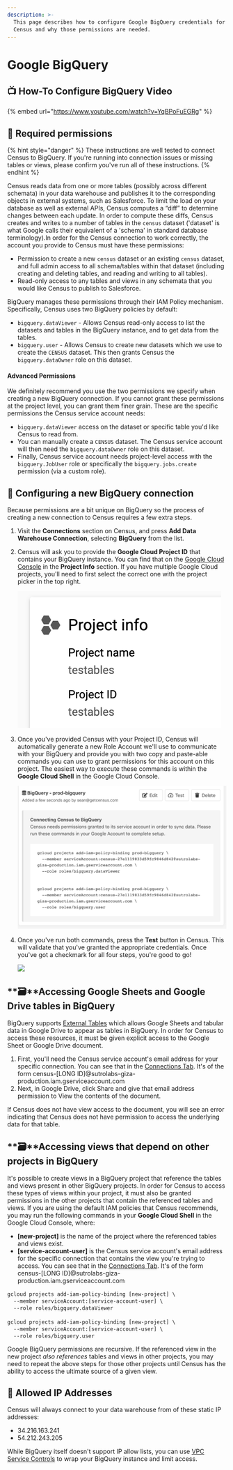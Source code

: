 ```yaml
---
description: >-
  This page describes how to configure Google BigQuery credentials for use by
  Census and why those permissions are needed.
---
```


# Google BigQuery

## 📺 How-To Configure BigQuery Video

{% embed url="https://www.youtube.com/watch?v=YqBPoFuEGRg" %}

## 🔐 Required permissions

{% hint style="danger" %}
These instructions are well tested to connect Census to BigQuery. If you're running into connection issues or missing tables or views, please confirm you've run all of these instructions.
{% endhint %}

Census reads data from one or more tables \(possibly across different schemata\) in your data warehouse and publishes it to the corresponding objects in external systems, such as Salesforce. To limit the load on your database as well as external APIs, Census computes a “diff” to determine changes between each update. In order to compute these diffs, Census creates and writes to a number of tables in the  `census` dataset \('dataset' is what Google calls their equivalent of a 'schema' in standard database terminology\).In order for the Census connection to work correctly, the account you provide to Census must have these permissions:

* Permission to create a new `census` dataset or an existing `census` dataset, and full admin access to all schema/tables within that dataset \(including creating and deleting tables, and reading and writing to all tables\). 
* Read-only access to any tables and views in any schemata that you would like Census to publish to Salesforce.

BigQuery manages these permissions through their IAM Policy mechanism. Specifically, Census uses two BigQuery policies by default:

* `bigquery.dataViewer` - Allows Census read-only access to list the datasets and tables in the BigQuery instance, and to get data from the tables.
* `bigquery.user` - Allows Census to create new datasets which we use to create the `CENSUS` dataset. This then grants Census the `bigquery.dataOwner`  role on this dataset.

#### Advanced Permissions

We definitely recommend you use the two permissions we specify when creating a new BigQuery connection. If you cannot grant these permissions at the project level, you can grant them finer grain. These are the specific permissions the Census service account needs:

* `bigquery.dataViewer` access on the dataset or specific table you'd like Census to read from.
* You can manually create a `CENSUS` dataset. The Census service account will then need the `bigquery.dataOwner`  role on this dataset.
* Finally, Census service account needs project-level access with the `bigquery.JobUser` role or specifically the `bigquery.jobs.create` permission \(via a custom role\).

## 🔩 Configuring a new BigQuery connection

Because permissions are a bit unique on BigQuery so the process of creating a new connection to Census requires a few extra steps.

1. Visit the **Connections** section on Census, and press **Add Data Warehouse Connection**, selecting **BigQuery** from the list.
2. Census will ask you to provide the **Google Cloud Project ID** that contains your BigQuery instance. You can find that on the [Google Cloud Console](https://console.cloud.google.com/) in the **Project Info** section. If you have multiple Google Cloud projects, you'll need to first select the correct one with the project picker in the top right.  


   ![](../.gitbook/assets/bq_setup1.png)

3. Once you've provided Census with your Project ID, Census will automatically generate a new Role Account we'll use to communicate with your BigQuery and provide you with two copy and paste-able commands you can use to grant permissions for this account on this project. The easiest way to execute these commands is within the **Google Cloud Shell** in the Google Cloud Console.  


   ![](../.gitbook/assets/bq_setup2.png)

4. Once you've run both commands, press the **Test** button in Census. This will validate that you've granted the appropriate credentials. Once you've got a checkmark for all four steps, you're good to go!  


   ![](https://s3.amazonaws.com/helpscout.net/docs/assets/5bb7d5d0042863158cc71f7e/images/5ea7766b2c7d3a7e9aebba26/file-bagpimlYKc.png)

## **🗃**Accessing Google Sheets and Google Drive tables in BigQuery

BigQuery supports [External Tables](https://cloud.google.com/bigquery/external-data-drive) which allows Google Sheets and tabular data in Google Drive to appear as tables in BigQuery. In order for Census to access these resources, it must be given explicit access to the Google Sheet or Google Drive document.

1. First, you'll need the Census service account's email address for your specific connection. You can see that in the [Connections Tab](https://app.getcensus.com/connections). It's of the form census-\[LONG ID\]@sutrolabs-giza-production.iam.gserviceaccount.com
2. Next, in Google Drive, click Share and give that email address permission to View the contents of the document.

If Census does not have view access to the document, you will see an error indicating that Census does not have permission to access the underlying data for that table.

## **🗃**Accessing views that depend on other projects in BigQuery

It's possible to create views in a BigQuery project that reference the tables and views present in other BigQuery projects. In order for Census to access these types of views within your project, it must also be granted permissions in the other projects that contain the referenced tables and views. If you are using the default IAM policies that Census recommends, you may run the following commands in your **Google Cloud Shell** in the Google Cloud Console, where:

* **\[new-project\]** is the name of the project where the referenced tables and views exist.
* **\[service-account-user\]** is the Census service account's email address for the specific connection that contains the view you're trying to access. You can see that in the [Connections Tab](https://app.getcensus.com/connections). It's of the form census-\[LONG ID\]@sutrolabs-giza-production.iam.gserviceaccount.com

```text
gcloud projects add-iam-policy-binding [new-project] \
  --member serviceAccount:[service-account-user] \
  --role roles/bigquery.dataViewer
  
gcloud projects add-iam-policy-binding [new-project] \
  --member serviceAccount:[service-account-user] \
  --role roles/bigquery.user
```

Google BigQuery permissions are recursive. If the referenced view in the new project _also references_ tables and views in other projects, you may need to repeat the above steps for those other projects until Census has the ability to access the ultimate source of a given view.

## 🚦 Allowed IP Addresses

Census will always connect to your data warehouse from of these static IP addresses:

* 34.216.163.241
* 54.212.243.205

While BigQuery itself doesn't support IP allow lists, you can use [VPC Service Controls](https://cloud.google.com/vpc-service-controls/docs/overview) to wrap your BigQuery instance and limit access.  

